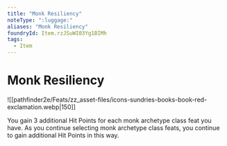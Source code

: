 ```yaml
---
title: "Monk Resiliency"
noteType: ":luggage:"
aliases: "Monk Resiliency"
foundryId: Item.rzJSuWI03Yg1BIMh
tags:
  - Item
---
```


# Monk Resiliency
![[pathfinder2e/Feats/zz_asset-files/icons-sundries-books-book-red-exclamation.webp|150]]

You gain 3 additional Hit Points for each monk archetype class feat you have. As you continue selecting monk archetype class feats, you continue to gain additional Hit Points in this way.
